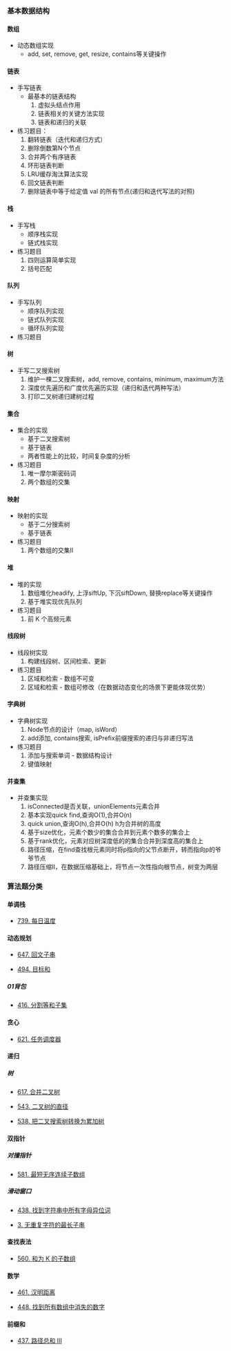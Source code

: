 ### 基本数据结构

#### 数组
+ 动态数组实现
    + add, set, remove, get, resize, contains等关键操作

#### 链表
+ 手写链表
    + 最基本的链表结构
        1. 虚拟头结点作用
        2. 链表相关的关键方法实现
        3. 链表和递归的关联
+ 练习题目：
    1. 翻转链表（迭代和递归方式）   
    2. 删除倒数第N个节点
    3. 合并两个有序链表
    4. 环形链表判断
    5. LRU缓存淘汰算法实现
    6. 回文链表判断
    7. 删除链表中等于给定值 val 的所有节点(递归和迭代写法的对照)

#### 栈
+ 手写栈
    + 顺序栈实现
    + 链式栈实现
+ 练习题目
    1. 四则运算简单实现
    2. 括号匹配

#### 队列
+ 手写队列
    + 顺序队列实现
    + 链式队列实现
    + 循环队列实现
+ 练习题目

#### 树
+ 手写二叉搜索树
    1. 维护一棵二叉搜索树，add, remove, contains, minimum, maximum方法
    2. 深度优先遍历和广度优先遍历实现（递归和迭代两种写法）
    3. 打印二叉树递归建树过程
    
#### 集合
+ 集合的实现
    + 基于二叉搜索树
    + 基于链表
    + 两者性能上的比较，时间复杂度的分析
+ 练习题目  
    1. 唯一摩尔斯密码词
    2. 两个数组的交集
    
#### 映射
+ 映射的实现
    + 基于二分搜索树
    + 基于链表
+ 练习题目
    1. 两个数组的交集II
    
#### 堆
+ 堆的实现
    1. 数组堆化headify, 上浮siftUp, 下沉siftDown, 替换replace等关键操作
    2. 基于堆实现优先队列
+ 练习题目
    1. 前 K 个高频元素
    
#### 线段树
+ 线段树实现
    1. 构建线段树、区间检索、更新
+ 练习题目
    1. 区域和检索 - 数组不可变
    2. 区域和检索 - 数组可修改（在数据动态变化的场景下更能体现优势）
    
#### 字典树
+ 字典树实现
    1. Node节点的设计（map, isWord）
    2. add添加, contains搜索, isPrefix前缀搜索的递归与非递归写法
+ 练习题目
    1. 添加与搜索单词 - 数据结构设计
    2. 键值映射
    
#### 并查集
+ 并查集实现
    1. isConnected是否关联，unionElements元素合并
    2. 基本实现quick find,查询O(1),合并O(n)
    3. quick union,查询O(h),合并O(h) h为合并树的高度
    4. 基于size优化，元素个数少的集合合并到元素个数多的集合上
    5. 基于rank优化，元素对应树深度低的的集合合并到深度高的集合上
    6. 路径压缩，在find查找根元素同时将p指向的父节点断开，转而指向p的爷爷节点
    7. 路径压缩II，在数据压缩基础上，将节点一次性指向根节点，树变为两层

### 算法题分类

#### 单调栈
* [739. 每日温度](src/top/xiaotian/algorithms/stack/monotone_stack/DailyTemperatures.java)

#### 动态规划
* [647. 回文子串](src/top/xiaotian/algorithms/dp/palindromic/PalindromicSubstrings.java)

* [494. 目标和](src/top/xiaotian/algorithms/dfs/FindTargetSumWays.java)

##### 01背包
* [416. 分割等和子集](src/top/xiaotian/algorithms/dp/knapsack01/CanPartition.java)

#### 贪心
* [621. 任务调度器](src/top/xiaotian/algorithms/greedy/LeastInterval.java)

#### 递归

##### 树
* [617. 合并二叉树](src/top/xiaotian/algorithms/tree/MergeTrees.java)

* [543. 二叉树的直径](src/top/xiaotian/algorithms/tree/DiameterOfBinaryTree.java)

* [538. 把二叉搜索树转换为累加树](src/top/xiaotian/algorithms/tree/binary_search_tree/ConvertBST.java)

#### 双指针

##### 对撞指针
* [581. 最短无序连续子数组](src/top/xiaotian/algorithms/twoPointer/collisionPointer/UnsortedSubarray.java)

##### 滑动窗口
* [438. 找到字符串中所有字母异位词](src/top/xiaotian/algorithms/twoPointer/slidingWindow/FindAnagrams.java)

* [3. 无重复字符的最长子串](src/top/xiaotian/algorithms/twoPointer/slidingWindow/LongestSubstring.java)

#### 查找表法
* [560. 和为 K 的子数组](src/top/xiaotian/algorithms/map/SubarraySum.java)

#### 数学
* [461. 汉明距离](src/top/xiaotian/algorithms/math/HammingDistance.java)

* [448. 找到所有数组中消失的数字](src/top/xiaotian/algorithms/math/DisappearedNumbers.java)

#### 前缀和
* [437. 路径总和 III](src/top/xiaotian/algorithms/prefixSum/PathSumIII.java)

